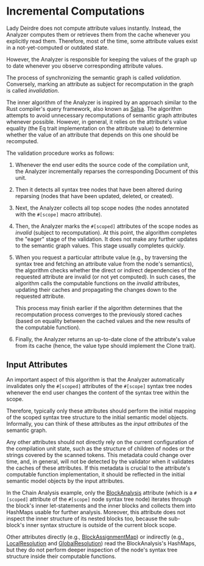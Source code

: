 <!------------------------------------------------------------------------------
  This file is a part of the "Lady Deirdre" work,
  a compiler front-end foundation technology.

  This work is proprietary software with source-available code.

  To copy, use, distribute, and contribute to this work, you must agree to
  the terms of the General License Agreement:

  https://github.com/Eliah-Lakhin/lady-deirdre/blob/master/EULA.md.

  The agreement grants you a Commercial-Limited License that gives you
  the right to use my work in non-commercial and limited commercial products
  with a total gross revenue cap. To remove this commercial limit for one of
  your products, you must acquire an Unrestricted Commercial License.

  If you contribute to the source code, documentation, or related materials
  of this work, you must assign these changes to me. Contributions are
  governed by the "Derivative Work" section of the General License
  Agreement.

  Copying the work in parts is strictly forbidden, except as permitted under
  the terms of the General License Agreement.

  If you do not or cannot agree to the terms of this Agreement,
  do not use this work.

  This work is provided "as is" without any warranties, express or implied,
  except to the extent that such disclaimers are held to be legally invalid.

  Copyright (c) 2024 Ilya Lakhin (Илья Александрович Лахин).
  All rights reserved.
------------------------------------------------------------------------------->

# Incremental Computations

Lady Deirdre does not compute attribute values instantly. Instead, the Analyzer
computes them or retrieves them from the cache whenever you explicitly read
them. Therefore, most of the time, some attribute values exist in a
not-yet-computed or outdated state.

However, the Analyzer is responsible for keeping the values of the graph up to
date whenever you observe corresponding attribute values.

The process of synchronizing the semantic graph is called *validation*.
Conversely, marking an attribute as subject for recomputation in the graph is
called *invalidation*.

The inner algorithm of the Analyzer is inspired by an approach similar to the
Rust compiler's query framework, also known
as [Salsa](https://github.com/salsa-rs/salsa). The algorithm attempts to avoid
unnecessary recomputations of semantic graph attributes whenever possible.
However, in general, it relies on the attribute's value equality (the Eq trait
implementation on the attribute value) to determine whether the value of an
attribute that depends on this one should be recomputed.

The validation procedure works as follows:

1. Whenever the end user edits the source code of the compilation unit, the
   Analyzer incrementally reparses the corresponding Document of this unit.
2. Then it detects all syntax tree nodes that have been altered during
   reparsing (nodes that have been updated, deleted, or created).
3. Next, the Analyzer collects all top scope nodes (the nodes annotated with
   the `#[scope]` macro attribute).
4. Then, the Analyzer marks the `#[scoped]` attributes of the scope nodes as
   *invalid* (subject to recomputation). At this point, the algorithm completes
   the "eager" stage of the validation. It does not make any further updates to
   the semantic graph values. This stage usually completes quickly.
5. When you request a particular attribute value (e.g., by traversing the syntax
   tree and fetching an attribute value from the node's semantics), the
   algorithm checks whether the direct or indirect dependencies of the requested
   attribute are invalid (or not yet computed). In such cases, the algorithm
   calls the computable functions on the *invalid* attributes, updating their
   caches and propagating the changes down to the requested attribute.

   This process may finish earlier if the algorithm determines that the
   recomputation process converges to the previously stored caches (based on
   equality between the cached values and the new results of the computable
   function).
6. Finally, the Analyzer returns an up-to-date clone of the attribute's value
   from its cache (hence, the value type should implement the Clone trait).

## Input Attributes

An important aspect of this algorithm is that the Analyzer automatically
invalidates only the `#[scoped]` attributes of the `#[scope]` syntax tree nodes
whenever the end user changes the content of the syntax tree within the scope.

Therefore, typically only these attributes should perform the initial mapping of
the scoped syntax tree structure to the initial semantic model objects.
Informally, you can think of these attributes as the *input attributes* of the
semantic graph.

Any other attributes should not directly rely on the current configuration of
the compilation unit state, such as the structure of children of nodes or the
strings covered by the scanned tokens. This metadata could change over time,
and, in general, will not be detected by the validator when it validates the
caches of these attributes. If this metadata is crucial to the attribute's
computable function implementation, it should be reflected in the initial
semantic model objects by the input attributes.

In the Chain Analysis example, only the [BlockAnalysis](todo) attribute (which
is a `#[scoped]` attribute of the `#[scope]` node syntax tree node) iterates
through the block's inner let-statements and the inner blocks and collects them
into HashMaps usable for further analysis. Moreover, this attribute does not
inspect the inner structure of its nested blocks too, because the sub-block's
inner syntax structure is outside of the current block scope.

Other attributes directly (e.g., [BlockAssignmentMap](todo)) or indirectly
(e.g., [LocalResolution](todo) and [GlobalResolution](todo)) read the
BlockAnalysis's HashMaps, but they do not perform deeper inspection of the
node's syntax tree structure inside their computable functions.
